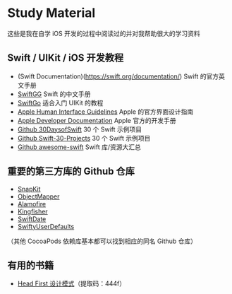 Study Material
==================
这些是我在自学 iOS 开发的过程中阅读过的并对我帮助很大的学习资料


Swift / UIKit / iOS 开发教程
---------------------------------
- (Swift Documentation)(https://swift.org/documentation/) Swift 的官方英文手册
- [SwiftGG](https://swiftgg.gitbook.io/swift/) Swift 的中文手册
- [SwiftGo](http://itisjoe.github.io/swiftgo/) 适合入门 UIKit 的教程
- [Apple Human Interface Guidelines](https://developer.apple.com/design/human-interface-guidelines/ios) Apple 的官方界面设计指南
- [Apple Developer Documentation](https://developer.apple.com/documentation/) Apple 官方的开发手册
- [Github 30DaysofSwift](https://github.com/allenwong/30DaysofSwift) 30 个 Swift 示例项目
- [Github Swift-30-Projects](https://github.com/soapyigu/Swift-30-Projects) 30 个 Swift 示例项目
- [Github awesome-swift](https://github.com/matteocrippa/awesome-swift) Swift 库/资源大汇总


重要的第三方库的 Github 仓库
-----------------------------
- [SnapKit](https://github.com/SnapKit/SnapKit)
- [ObjectMapper](https://github.com/tristanhimmelman/ObjectMapper)
- [Alamofire](https://github.com/Alamofire/Alamofire)
- [Kingfisher](https://github.com/onevcat/Kingfisher)
- [SwiftDate](https://github.com/malcommac/SwiftDate)
- [SwiftyUserDefaults](https://github.com/sunshinejr/SwiftyUserDefaults)

（其他 CocoaPods 依赖库基本都可以找到相应的同名 Github 仓库）


有用的书籍
--------------
- [Head First 设计模式](https://pan.baidu.com/s/14TQbdD7KtWgHxqXysFcdYA)（提取码：444f）
